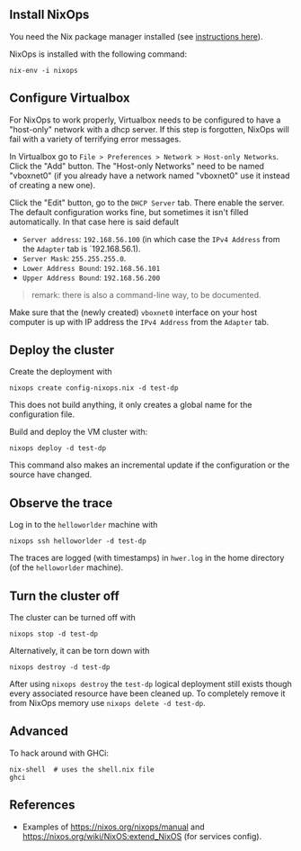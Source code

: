 ## Install NixOps ##

You need the Nix package manager installed (see [instructions
here](http://nixos.org/nix/)).

NixOps is installed with the following command:
```
nix-env -i nixops
```

## Configure Virtualbox ##

For NixOps to work properly, Virtualbox needs to be configured to have
a "host-only" network with a dhcp server. If this step is forgotten,
NixOps will fail with a variety of terrifying error messages.

In Virtualbox go to `File > Preferences > Network > Host-only
Networks`. Click the "Add" button. The "Host-only Networks" need to be
named "vboxnet0" (if you already have a network named "vboxnet0" use
it instead of creating a new one).

Click the "Edit" button, go to the `DHCP Server` tab. There enable the
server. The default configuration works fine, but sometimes it isn't filled automatically. In that case here is said default

- `Server address`: `192.168.56.100` (in which case the `IPv4
   Address` from the `Adapter` tab is `192.168.56.1).
- `Server Mask`: `255.255.255.0`.
- `Lower Address Bound`: `192.168.56.101`
- `Upper Address Bound`: `192.168.56.200`

> remark: there is also a command-line way, to be documented.

Make sure that the (newly created) `vboxnet0` interface on your host
computer is up with IP address the `IPv4 Address` from the `Adapter`
tab.

## Deploy the cluster ##

Create the deployment with
```
nixops create config-nixops.nix -d test-dp
```
This does not build anything, it only creates a global name for the
configuration file.

Build and deploy the VM cluster with:
```
nixops deploy -d test-dp
```
This command also makes an incremental update if the configuration or
the source have changed.

## Observe the trace ##

Log in to the `helloworlder` machine with
```
nixops ssh helloworlder -d test-dp
```

The traces are logged (with timestamps) in `hwer.log` in the home
directory (of the `helloworlder` machine).

## Turn the cluster off ##

The cluster can be turned off with
```
nixops stop -d test-dp
```
Alternatively, it can be torn down with
```
nixops destroy -d test-dp
```

After using `nixops destroy` the `test-dp` logical deployment still
exists though every associated resource have been cleaned up. To
completely remove it from NixOps memory use `nixops delete -d
test-dp`.

## Advanced ##

To hack around with GHCi:

```
nix-shell  # uses the shell.nix file
ghci
```

## References ##

- Examples of https://nixos.org/nixops/manual and https://nixos.org/wiki/NixOS:extend_NixOS (for services config).
